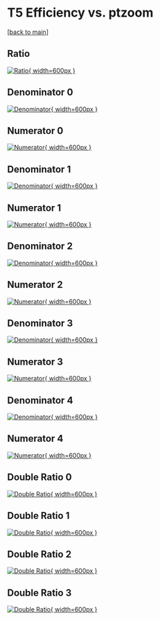 # T5 Efficiency vs. ptzoom

[[back to main](./)]



## Ratio

[![Ratio](../mtv/var/T5_vtr_321_-1_eff_ptzoom.png){ width=600px }](../mtv/var/T5_vtr_321_-1_eff_ptzoom.pdf)

## Denominator 0

[![Denominator](../mtv/den/T5_vtr_321_-1_eff_ptzoom_den0.png){ width=600px }](../mtv/den/T5_vtr_321_-1_eff_ptzoom_den0.pdf)

## Numerator 0

[![Numerator](../mtv/num/T5_vtr_321_-1_eff_ptzoom_num0.png){ width=600px }](../mtv/num/T5_vtr_321_-1_eff_ptzoom_num0.pdf)

## Denominator 1

[![Denominator](../mtv/den/T5_vtr_321_-1_eff_ptzoom_den1.png){ width=600px }](../mtv/den/T5_vtr_321_-1_eff_ptzoom_den1.pdf)

## Numerator 1

[![Numerator](../mtv/num/T5_vtr_321_-1_eff_ptzoom_num1.png){ width=600px }](../mtv/num/T5_vtr_321_-1_eff_ptzoom_num1.pdf)

## Denominator 2

[![Denominator](../mtv/den/T5_vtr_321_-1_eff_ptzoom_den2.png){ width=600px }](../mtv/den/T5_vtr_321_-1_eff_ptzoom_den2.pdf)

## Numerator 2

[![Numerator](../mtv/num/T5_vtr_321_-1_eff_ptzoom_num2.png){ width=600px }](../mtv/num/T5_vtr_321_-1_eff_ptzoom_num2.pdf)

## Denominator 3

[![Denominator](../mtv/den/T5_vtr_321_-1_eff_ptzoom_den3.png){ width=600px }](../mtv/den/T5_vtr_321_-1_eff_ptzoom_den3.pdf)

## Numerator 3

[![Numerator](../mtv/num/T5_vtr_321_-1_eff_ptzoom_num3.png){ width=600px }](../mtv/num/T5_vtr_321_-1_eff_ptzoom_num3.pdf)

## Denominator 4

[![Denominator](../mtv/den/T5_vtr_321_-1_eff_ptzoom_den4.png){ width=600px }](../mtv/den/T5_vtr_321_-1_eff_ptzoom_den4.pdf)

## Numerator 4

[![Numerator](../mtv/num/T5_vtr_321_-1_eff_ptzoom_num4.png){ width=600px }](../mtv/num/T5_vtr_321_-1_eff_ptzoom_num4.pdf)

## Double Ratio 0

[![Double Ratio](../mtv/ratio/T5_vtr_321_-1_eff_ptzoom_ratio0.png){ width=600px }](../mtv/ratio/T5_vtr_321_-1_eff_ptzoom_ratio0.pdf)

## Double Ratio 1

[![Double Ratio](../mtv/ratio/T5_vtr_321_-1_eff_ptzoom_ratio1.png){ width=600px }](../mtv/ratio/T5_vtr_321_-1_eff_ptzoom_ratio1.pdf)

## Double Ratio 2

[![Double Ratio](../mtv/ratio/T5_vtr_321_-1_eff_ptzoom_ratio2.png){ width=600px }](../mtv/ratio/T5_vtr_321_-1_eff_ptzoom_ratio2.pdf)

## Double Ratio 3

[![Double Ratio](../mtv/ratio/T5_vtr_321_-1_eff_ptzoom_ratio3.png){ width=600px }](../mtv/ratio/T5_vtr_321_-1_eff_ptzoom_ratio3.pdf)

